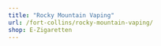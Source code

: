 ```yaml
---
title: "Rocky Mountain Vaping"
url: /fort-collins/rocky-mountain-vaping/
shop: E-Zigaretten
---
```

